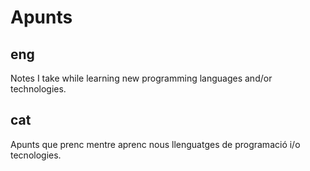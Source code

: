 # Apunts

## eng
Notes I take while learning new programming languages and/or technologies.

## cat
Apunts que prenc mentre aprenc nous llenguatges de programació i/o tecnologies.
